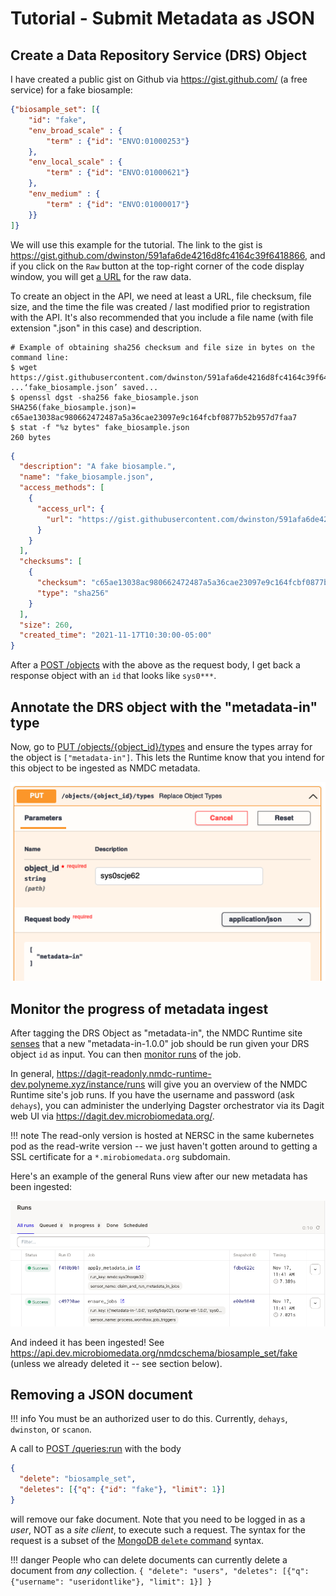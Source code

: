 # Tutorial - Submit Metadata as JSON

## Create a Data Repository Service (DRS) Object

I have created a public gist on Github via <https://gist.github.com/> (a free service) for a fake
biosample:

```json
{"biosample_set": [{
    "id": "fake",
    "env_broad_scale" : {
        "term" : {"id": "ENVO:01000253"}
    }, 
    "env_local_scale" : {
        "term" : {"id": "ENVO:01000621"}
    }, 
    "env_medium" : {
        "term" : {"id": "ENVO:01000017"}
    }}
]}
```

We will use this example for the tutorial. The link to the gist is
<https://gist.github.com/dwinston/591afa6de4216d8fc4164c39f6418866>, and if you click on the `Raw`
button at the top-right corner of the code display window, you will get [a
URL](https://gist.githubusercontent.com/dwinston/591afa6de4216d8fc4164c39f6418866/raw/4cc38cdf7b5edd9bb6a08897733346b62730002c/fake_biosample.json)
for the raw data.

To create an object in the API, we need at least a URL, file checksum, file size, and the time the
file was created / last modified prior to registration with the API. It's also recommended that you
include a file name (with file extension ".json" in this case) and description.

```
# Example of obtaining sha256 checksum and file size in bytes on the command line: 
$ wget https://gist.githubusercontent.com/dwinston/591afa6de4216d8fc4164c39f6418866/raw/4cc38cdf7b5edd9bb6a08897733346b62730002c/fake_biosample.json
...‘fake_biosample.json’ saved...
$ openssl dgst -sha256 fake_biosample.json
SHA256(fake_biosample.json)= c65ae13038ac980662472487a5a36cae23097e9c164fcbf0877b52b957d7faa7
$ stat -f "%z bytes" fake_biosample.json
260 bytes
```

```json
{
  "description": "A fake biosample.",
  "name": "fake_biosample.json",
  "access_methods": [
    {
      "access_url": {
        "url": "https://gist.githubusercontent.com/dwinston/591afa6de4216d8fc4164c39f6418866/raw/4cc38cdf7b5edd9bb6a08897733346b62730002c/fake_biosample.json"
      }
    }
  ],
  "checksums": [
    {
      "checksum": "c65ae13038ac980662472487a5a36cae23097e9c164fcbf0877b52b957d7faa7",
      "type": "sha256"
    }
  ],
  "size": 260,
  "created_time": "2021-11-17T10:30:00-05:00"
}
```

After a [POST /objects](https://api.dev.microbiomedata.org/docs#/objects/create_object_objects_post)
with the above as the request body, I get back a response object with an `id` that looks like
`sys0***`.

## Annotate the DRS object with the "metadata-in" type

Now, go to [PUT
/objects/{object_id}/types](https://api.dev.microbiomedata.org/docs#/objects/replace_object_types_objects__object_id__types_put)
and ensure the types array for the object is `["metadata-in"]`. This lets the Runtime know that you
intend for this object to be ingested as NMDC metadata.

![metadata-in-put-types](img/metadata-in-put-types.png)

## Monitor the progress of metadata ingest

After tagging the DRS Object as "metadata-in", the NMDC Runtime site
[senses](https://dagit-readonly.nmdc-runtime-dev.polyneme.xyz/workspace/repo@nmdc_runtime.site.repository:repo/sensors/process_workflow_job_triggers)
that a new "metadata-in-1.0.0" job should be run given your DRS object `id` as input. You can then
[monitor
runs](https://dagit-readonly.nmdc-runtime-dev.polyneme.xyz/workspace/repo@nmdc_runtime.site.repository:repo/jobs/apply_metadata_in/runs)
of the job.

In general, <https://dagit-readonly.nmdc-runtime-dev.polyneme.xyz/instance/runs> will give you an
overview of the NMDC Runtime site's job runs. If you have the username and password (ask `dehays`),
you can administer the underlying Dagster orchestrator via its Dagit web UI via
<https://dagit.dev.microbiomedata.org/>.

!!! note
    The read-only version is hosted at NERSC in the same
    kubernetes pod as the read-write version -- we just haven't gotten around to getting a SSL
    certificate for a `*.mirobiomedata.org` subdomain.

Here's an example of the general Runs view after our new metadata has been ingested:

![metadata-in-dagit-runs](img/metadata-in-dagit-runs.png)

And indeed it has been ingested! See
<https://api.dev.microbiomedata.org/nmdcschema/biosample_set/fake> (unless we already deleted it --
see section below).

## Removing a JSON document

!!! info
    You must be an authorized user to do this. Currently, `dehays`, `dwinston`, or `scanon`.

A call to [POST
/queries:run](https://api.dev.microbiomedata.org/docs#/queries/run_query_queries_run_post) with the
body

```json
{
  "delete": "biosample_set",
  "deletes": [{"q": {"id": "fake"}, "limit": 1}]
}
```

will remove our fake document. Note that you need to be logged in as a *user*, NOT as a *site
client*, to execute such a request. The syntax for the request is a subset of the [MongoDB `delete`
command](https://docs.mongodb.com/v4.4/reference/command/delete/) syntax.

!!! danger
    People who can delete documents can currently delete a document from *any* collection. 
    ```
    {
      "delete": "users",
      "deletes": [{"q": {"username": "useridontlike"}, "limit": 1}]
    }
    ```
